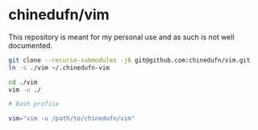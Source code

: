 # chinedufn/vim

This repository is meant for my personal use and as such is not well documented.

```sh
git clone --recurse-submodules -j8 git@github.com:chinedufn/vim.git
ln -s ./vim ~/.chinedufn-vim

cd ./vim
vim -u ./
```

```sh
# Bash profile

vim="vim -u /path/to/chinedufn/vim"
```
